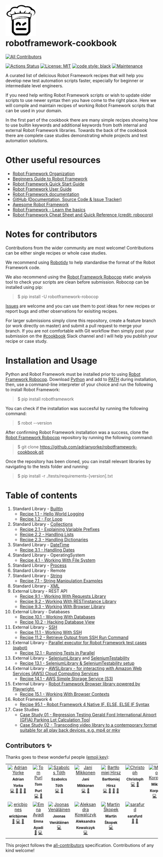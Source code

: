 # <img src="/img/logo_b+w_transparent.png" width="100"/><br>robotframework-cookbook

<!-- ALL-CONTRIBUTORS-BADGE:START - Do not remove or modify this section -->
[![All Contributors](https://img.shields.io/badge/all_contributors-13-orange.svg?style=flat-square)](#contributors-)
<!-- ALL-CONTRIBUTORS-BADGE:END -->
[![Actions Status](https://github.com/adrianyorke/robotframework-cookbook/workflows/Continuous%20integration/badge.svg)](https://github.com/adrianyorke/robotframework-cookbook/actions)
[![License: MIT](https://img.shields.io/badge/License-MIT-yellow.svg)](https://opensource.org/licenses/MIT)
[![code style: black](https://img.shields.io/badge/code%20style-black-000000.svg)](https://github.com/psf/black)
[![Maintenance](https://img.shields.io/badge/Maintained%3F-yes-green.svg)](https://github.com/adrianyorke)


A curated list of delicious Robot Framework recipes that will help you develop new test automation scripts faster, especially for beginner or intermediate level engineers.

If you need help writing Robot Framework scripts or wish to update older scripts to use newer syntax then you have come to the right place.  Here we will compile and maintain recipes of working Robot Framework scripts that can be used in your domain.

In the first part of the cookbook there are many simple recipes showing how to use builtin keywords and additional keywords from both internal and external Robot Framework libraries.  Towards the back of the cookbook there are complete case studies demonstrating whole projects and test automation solutions.

# Other useful resources
* [Robot Framework Organization](https://robotframework.org/)
* [Beginners Guide to Robot Framework](https://github.com/robotframework/BeginnersGuide)
* [Robot Framework Quick Start Guide](https://github.com/robotframework/QuickStartGuide/blob/master/QuickStart.rst)
* [Robot Framework User Guide](https://robotframework.org/robotframework/latest/RobotFrameworkUserGuide.html)
* [Robot Framework documentation](https://robotframework.org/robotframework/)
* [GitHub (Documentation, Source Code & Issue Tracker)](https://github.com/robotframework/robotframework)
* [Awesome Robot Framework](https://github.com/fkromer/awesome-robotframework)
* [Robot Framework - Learn the basics](https://dev.szabolcstoth.eu/robotframework-basics/)
* [Robot Framework Cheat Sheet and Quick Reference (credit: robocorp)](https://robocorp.com/docs/languages-and-frameworks/robot-framework/cheat-sheet)

# Notes for contributors
Contributions from the wider community are most welcome!  Contributions can be either single recipes or whole case studies.

We recommend using [Robotidy](https://robotidy.readthedocs.io/en/latest/) to help standardise the format of the Robot Framework code.

We also recommend using the [Robot Framework Robocop](https://github.com/MarketSquare/robotframework-robocop) static analysis tool to check your scripts are clean before submission.
Robocop can be installed using pip:
> $ pip install -U robotframework-robocop

[Issues](https://github.com/adrianyorke/robotframework-cookbook/issues) are welcome and you can use them to post ideas for new recipes or report bugs and other observations for exisiting recipes.

For larger submissions simply clone this repository, create a feature branch (or work directly on master) and submit a pull request to merge your branch.  If you are not comfortable with Git workflow then simply post your submission on the [#cookbook](https://app.slack.com/client/T07PJQ9S7/CU5RQ87K3) Slack channel and I will help you publish your recipe or case study.

# Installation and Usage

Python and Robot Framework must be installed prior to using [Robot Framework Robocop](https://github.com/MarketSquare/robotframework-robocop). Download [Python](https://www.python.org/downloads/) and add to [PATH](https://docs.python.org/3/using/windows.html#the-full-installer) during installation, then, use a command-line interpreter of your choice and run the following to install Robot Framework:

> $ pip install robotframework

You can check if the installation was succesful by running the following command:
> $ robot --version

After confirming Robot Framework installation was a success, clone the [Robot Framework Robocop](https://github.com/MarketSquare/robotframework-robocop) repository by running the following command:

> $ git clone https://github.com/adrianyorke/robotframework-cookbook.git

Once the repository has been cloned, you can install relevant libraries by navigating to the tests folder and running:

> $ pip install -r ./tests/requirements-[version].txt

# Table of contents
1. Standard Library - [BuiltIn](https://robotframework.org/robotframework/latest/libraries/BuiltIn.html)<br>
   * [Recipe 1.1 - Hello World Logging](src/section_01/recipe011_hello_world_logging.robot)<br>
   * [Recipe 1.2 - For Loop](src/section_01/recipe012_looping.robot)<br>
1. Standard Library - [Collections](https://robotframework.org/robotframework/latest/libraries/Collections.html)
   * [Recipe 2.1 - Explaining Variable Prefixes](src/section_02/recipe021_explaining_variable_prefixes.robot)<br>
   * [Recipe 2.2 - Handling Lists](src/section_02/recipe022_handling_lists.robot)<br>
   * [Recipe 2.3 - Handling Dictionaries](src/section_02/recipe023_handling_dictionaries.robot)<br>
1. Standard Library - [DateTime](https://robotframework.org/robotframework/latest/libraries/DateTime.html)
   * [Recipe 3.1 - Handling Dates](src/section_03/recipe031_handling_dates.robot)<br>
1. Standard Library - OperatingSystem
   * [Recipe 4.1 - Working With File System](src/section_04/recipe041_working_with_file_system.robot)<br>
1. Standard Library - [Process](https://robotframework.org/robotframework/latest/libraries/Process.html)
1. Standard Library - Remote
1. Standard Library - [String](https://robotframework.org/robotframework/latest/libraries/String.html)
   * [Recipe 7.1 - String Manipulation Examples](src/section_07/recipe071_string_manipulation_examples.robot)<br>
1. Standard Library - [XML](https://robotframework.org/robotframework/latest/libraries/XML.html)
1. External Library - REST API
   * [Recipe 9.1 - Working With Requests Library](src/section_09/recipe091_working_with_requests_library.robot)<br>
   * [Recipe 9.2 - Working With RESTinstance Library](src/section_09/recipe092_working_with_rest_library.robot)<br>
   * [Recipe 9.3 - Working With Browser Library](src/section_09/recipe093_working_with_browser_library.robot)
1. External Library - Databases
   * [Recipe 10.1 - Working With Databases](src/section_10/recipe101_working_with_databases.robot)<br>
   * [Recipe 10.2 - Hacking Database View](src/section_10/recipe102_hacking_database_view.robot)<br>
1. External Library - [SSH](https://github.com/robotframework/SSHLibrary)
   * [Recipe 11.1 - Working With SSH](src/section_11/recipe111_working_with_ssh_library.robot)<br>
   * [Recipe 11.2 - Retrieve Output from SSH Run Command](src/section_11/recipe112_retrieve_output_file_of_ssh_run_command.robot)<br>
1. External Library - [Parallel executor for Robot Framework test cases (pabot)](https://github.com/mkorpela/pabot)<br>
   * [Recipe 12.1 - Running Tests in Parallel](src/section_12/recipe121_running_tests_in_parallel.robot)<br>
1. External Library - [SeleniumLibrary](https://github.com/robotframework/seleniumlibrary) and [SeleniumTestability](https://github.com/rasjani/robotframework-seleniumtestability)
   * [Recipe 13.1 - SeleniumLibrary & SeleniumTestability setup](src/section_13/recipe131_selenium_setup.robot)<br>
1. External Library - [AWSLibrary - for interacting with Amazon Web Services (AWS) Cloud Computing Services](https://github.com/teaglebuilt/robotframework-aws)
   * [Recipe 14.1 - AWS Simple Storage Service (S3)](src/section_14/recipe141_aws_simple_storage_service.robot)<br>
1. External Library - [Robot Framework Browser library powered by Playwright.](https://github.com/MarketSquare/robotframework-browser)
   * [Recipe 15.1 - Working With Browser Contexts](src/section_15/recipe151_working_with_browser_contexts.robot)<br>
1. Robot Framework 4
   * [Recipe 95.1 - Robot Framework 4 Native IF, ELSE, ELSE IF Syntax](src/section_95/recipe951_rf4_native_if_else_elseif.robot)<br>
1. Case Studies
   * [Case Study 01 - Regression Testing Gerald Ford International Airport (GFIA) Parking Lot Calculation Tool](src/section_99/casestudy_01/README.md)<br>
   * [Case Study 02 - Transcoding video library to a contemporary format suitable for all play back devices, e.g. mp4 or mkv](src/section_99/casestudy_02/README.md)<br>

## Contributors ✨

Thanks goes to these wonderful people ([emoji key](https://allcontributors.org/docs/en/emoji-key)):

<!-- ALL-CONTRIBUTORS-LIST:START - Do not remove or modify this section -->
<!-- prettier-ignore-start -->
<!-- markdownlint-disable -->
<table>
  <tbody>
    <tr>
      <td align="center" valign="top" width="14.28%"><a href="https://github.com/adrianyorke"><img src="https://avatars1.githubusercontent.com/u/30093433?v=4?s=100" width="100px;" alt="Adrian Yorke"/><br /><sub><b>Adrian Yorke</b></sub></a><br /><a href="https://github.com/adrianyorke/robotframework-cookbook/commits?author=adrianyorke" title="Code">💻</a> <a href="https://github.com/adrianyorke/robotframework-cookbook/commits?author=adrianyorke" title="Documentation">📖</a> <a href="#maintenance-adrianyorke" title="Maintenance">🚧</a> <a href="https://github.com/adrianyorke/robotframework-cookbook/pulls?q=is%3Apr+reviewed-by%3Aadrianyorke" title="Reviewed Pull Requests">👀</a></td>
      <td align="center" valign="top" width="14.28%"><a href="http://www.tompurl.com"><img src="https://avatars1.githubusercontent.com/u/588713?v=4?s=100" width="100px;" alt="Tom Purl"/><br /><sub><b>Tom Purl</b></sub></a><br /><a href="https://github.com/adrianyorke/robotframework-cookbook/commits?author=tompurl" title="Code">💻</a> <a href="https://github.com/adrianyorke/robotframework-cookbook/commits?author=tompurl" title="Documentation">📖</a></td>
      <td align="center" valign="top" width="14.28%"><a href="http://szabolcstoth.eu"><img src="https://avatars3.githubusercontent.com/u/1639751?v=4?s=100" width="100px;" alt="Szabolcs Tóth"/><br /><sub><b>Szabolcs Tóth</b></sub></a><br /><a href="https://github.com/adrianyorke/robotframework-cookbook/commits?author=szabolcstoth" title="Code">💻</a> <a href="https://github.com/adrianyorke/robotframework-cookbook/commits?author=szabolcstoth" title="Documentation">📖</a></td>
      <td align="center" valign="top" width="14.28%"><a href="https://rasjani.github.io"><img src="https://avatars3.githubusercontent.com/u/27887?v=4?s=100" width="100px;" alt="Jani Mikkonen"/><br /><sub><b>Jani Mikkonen</b></sub></a><br /><a href="https://github.com/adrianyorke/robotframework-cookbook/commits?author=rasjani" title="Code">💻</a> <a href="https://github.com/adrianyorke/robotframework-cookbook/commits?author=rasjani" title="Documentation">📖</a></td>
      <td align="center" valign="top" width="14.28%"><a href="https://github.com/bhirsz"><img src="https://avatars3.githubusercontent.com/u/8532066?v=4?s=100" width="100px;" alt="Bartłomiej Hirsz"/><br /><sub><b>Bartłomiej Hirsz</b></sub></a><br /><a href="https://github.com/adrianyorke/robotframework-cookbook/commits?author=bhirsz" title="Code">💻</a> <a href="https://github.com/adrianyorke/robotframework-cookbook/commits?author=bhirsz" title="Documentation">📖</a> <a href="#maintenance-bhirsz" title="Maintenance">🚧</a> <a href="https://github.com/adrianyorke/robotframework-cookbook/pulls?q=is%3Apr+reviewed-by%3Abhirsz" title="Reviewed Pull Requests">👀</a></td>
      <td align="center" valign="top" width="14.28%"><a href="https://github.com/tuxmux28"><img src="https://avatars1.githubusercontent.com/u/2794048?v=4?s=100" width="100px;" alt="Christoph"/><br /><sub><b>Christoph</b></sub></a><br /><a href="https://github.com/adrianyorke/robotframework-cookbook/commits?author=tuxmux28" title="Code">💻</a> <a href="https://github.com/adrianyorke/robotframework-cookbook/commits?author=tuxmux28" title="Documentation">📖</a></td>
      <td align="center" valign="top" width="14.28%"><a href="https://github.com/mkorpela"><img src="https://avatars1.githubusercontent.com/u/136885?v=4?s=100" width="100px;" alt="Mikko Korpela"/><br /><sub><b>Mikko Korpela</b></sub></a><br /><a href="https://github.com/adrianyorke/robotframework-cookbook/commits?author=mkorpela" title="Code">💻</a> <a href="https://github.com/adrianyorke/robotframework-cookbook/commits?author=mkorpela" title="Documentation">📖</a></td>
    </tr>
    <tr>
      <td align="center" valign="top" width="14.28%"><a href="https://github.com/ericbjones"><img src="https://avatars2.githubusercontent.com/u/1847952?v=4?s=100" width="100px;" alt="ericbjones"/><br /><sub><b>ericbjones</b></sub></a><br /><a href="#design-ericbjones" title="Design">🎨</a> <a href="https://github.com/adrianyorke/robotframework-cookbook/commits?author=ericbjones" title="Code">💻</a> <a href="https://github.com/adrianyorke/robotframework-cookbook/commits?author=ericbjones" title="Documentation">📖</a></td>
      <td align="center" valign="top" width="14.28%"><a href="https://emnaayadi.wordpress.com/"><img src="https://avatars.githubusercontent.com/u/6690738?v=4?s=100" width="100px;" alt="Emna Ayadi"/><br /><sub><b>Emna Ayadi</b></sub></a><br /><a href="#userTesting-emna24" title="User Testing">📓</a> <a href="https://github.com/adrianyorke/robotframework-cookbook/commits?author=emna24" title="Code">💻</a></td>
      <td align="center" valign="top" width="14.28%"><a href="https://medium.com/@joonasvenlinen"><img src="https://avatars.githubusercontent.com/u/38143731?v=4?s=100" width="100px;" alt="Joonas Venäläinen"/><br /><sub><b>Joonas Venäläinen</b></sub></a><br /><a href="https://github.com/adrianyorke/robotframework-cookbook/commits?author=joonvena" title="Code">💻</a></td>
      <td align="center" valign="top" width="14.28%"><a href="https://github.com/olakowalczyk"><img src="https://avatars.githubusercontent.com/u/60587401?v=4?s=100" width="100px;" alt="Aleksandra Kowalczyk"/><br /><sub><b>Aleksandra Kowalczyk</b></sub></a><br /><a href="https://github.com/adrianyorke/robotframework-cookbook/commits?author=olakowalczyk" title="Code">💻</a></td>
      <td align="center" valign="top" width="14.28%"><a href="https://github.com/kiblik1"><img src="https://avatars.githubusercontent.com/u/12598836?v=4?s=100" width="100px;" alt="Martin Škopek"/><br /><sub><b>Martin Škopek</b></sub></a><br /><a href="https://github.com/adrianyorke/robotframework-cookbook/commits?author=kiblik1" title="Code">💻</a></td>
      <td align="center" valign="top" width="14.28%"><a href="https://github.com/sarafurd"><img src="https://avatars.githubusercontent.com/u/67877801?v=4?s=100" width="100px;" alt="sarafurd"/><br /><sub><b>sarafurd</b></sub></a><br /><a href="https://github.com/adrianyorke/robotframework-cookbook/commits?author=sarafurd" title="Documentation">📖</a> <a href="#maintenance-sarafurd" title="Maintenance">🚧</a></td>
    </tr>
  </tbody>
</table>

<!-- markdownlint-restore -->
<!-- prettier-ignore-end -->

<!-- ALL-CONTRIBUTORS-LIST:END -->

This project follows the [all-contributors](https://github.com/all-contributors/all-contributors) specification. Contributions of any kind welcome!
